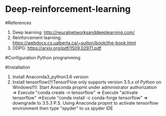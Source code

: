 # Deep-reinforcement-learning
#References
1. Deep learning: http://neuralnetworksanddeeplearning.com/
2. Reinforcement learning: https://webdocs.cs.ualberta.ca/~sutton/book/the-book.html
3. DDPG: https://arxiv.org/pdf/1509.02971.pdf

#Configuration
Python programming

#Installation
1. Install Anaconda3_python3.6 version
2. Install tensorflow(!!!TensorFlow only supports version 3.5.x of Python on Windows!!!): Start Anaconda propmt under administrator authorization => Execute "conda create -n tensorflow" => Execute "activate tensorflow" =>Excute "conda install -c conda-forge tensorflow" => downgrade to 3.5.3 P.S. Using Anaconda propmt to activate tensorflow environment then type "spyder" to us spyder IDE
